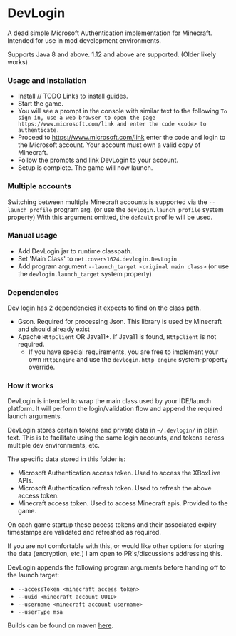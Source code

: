 # DevLogin

A dead simple Microsoft Authentication implementation for Minecraft.
Intended for use in mod development environments.

Supports Java 8 and above. 1.12 and above are supported. (Older likely works)

### Usage and Installation

- Install // TODO Links to install guides.
- Start the game.
- You will see a prompt in the console with similar text to the following `To sign in, use a web browser to open the page https://www.microsoft.com/link and enter the code <code> to authenticate.`
- Proceed to https://www.microsoft.com/link enter the code and login to the Microsoft account. Your account must own a valid copy of Minecraft.
- Follow the prompts and link DevLogin to your account.
- Setup is complete. The game will now launch.

### Multiple accounts

Switching between multiple Minecraft accounts is supported via the `--launch_profile` program arg. (or use the `devlogin.launch_profile` system property)
With this argument omitted, the `default` profile will be used.

### Manual usage

- Add DevLogin jar to runtime classpath.
- Set 'Main Class' to `net.covers1624.devlogin.DevLogin`
- Add program argument `--launch_target <original main class>` (or use the `devlogin.launch_target` system property)

### Dependencies

Dev login has 2 dependencies it expects to find on the class path.
- Gson. Required for processing Json. This library is used by Minecraft and should already exist
- Apache `HttpClient` OR Java11+. If Java11 is found, `HttpClient` is not required.
  - If you have special requirements, you are free to implement your own `HttpEngine` and use the `devlogin.http_engine` system-property override.

### How it works

DevLogin is intended to wrap the main class used by your IDE/launch platform.
It will perform the login/validation flow and append the required launch arguments.

DevLogin stores certain tokens and private data in `~/.devlogin/` in plain text. This is to
facilitate using the same login accounts, and tokens across multiple dev environments, etc.

The specific data stored in this folder is:

- Microsoft Authentication access token. Used to access the XBoxLive APIs.
- Microsoft Authentication refresh token. Used to refresh the above access token.
- Minecraft access token. Used to access Minecraft apis. Provided to the game.

On each game startup these access tokens and their associated expiry timestamps are validated and refreshed
as required.

If you are not comfortable with this, or would like other options for storing the data (encryption, etc.)
I am open to PR's/discussions addressing this.

DevLogin appends the following program arguments before handing off to the launch target:
- `--accessToken <minecraft access token>`
- `--uuid <minecraft account UUID>`
- `--username <minecraft account username>`
- `--userType msa`

Builds can be found on maven [here](https://maven.covers1624.net/net/covers1624/DevLogin).
